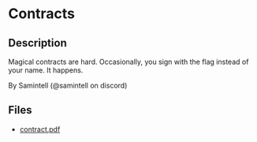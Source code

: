 # Contracts

## Description

Magical contracts are hard. Occasionally, you sign with the flag instead of your name. It happens.

By Samintell (@samintell on discord)


## Files

* [contract.pdf](files/contract.pdf)

